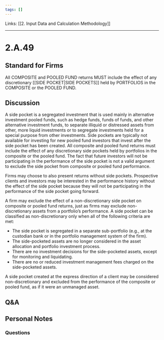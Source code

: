 ```yaml
---
tags: []
---
```

Links: [[2. Input Data and Calculation Methodology]]
___
# 2.A.49
## Standard for Firms
All COMPOSITE and POOLED FUND returns MUST include the effect of any discretionary [[SIDE POCKET|SIDE POCKETS]] held by PORTFOLIOS in the COMPOSITE or the POOLED FUND.
## Discussion
A side pocket is a segregated investment that is used mainly in alternative investment pooled funds, such as hedge funds, funds of funds, and other alternative investment funds, to separate illiquid or distressed assets from other, more liquid investments or to segregate investments held for a special purpose from other investments. Side pockets are typically not available for investing for new pooled fund investors that invest after the side pocket has been created. All composite and pooled fund returns must include the effect of any discretionary side pockets held by portfolios in the composite or the pooled fund. The fact that future investors will not be participating in the performance of the side pocket is not a valid argument to exclude the side pocket from composite or pooled fund performance.

Firms may choose to also present returns without side pockets. Prospective clients and investors may be interested in the performance history without the effect of the side pocket because they will not be participating in the performance of the side pocket going forward.

A firm may exclude the effect of a non-discretionary side pocket on composite or pooled fund returns, just as firms may exclude non-discretionary assets from a portfolio’s performance. A side pocket can be classified as non-discretionary only when all of the following criteria are met:
- The side pocket is segregated in a separate sub-portfolio (e.g., at the custodian bank or in the portfolio management system of the firm).
- The side-pocketed assets are no longer considered in the asset allocation and portfolio investment process.
- There are no investment decisions for the side-pocketed assets, except for monitoring and liquidating.
- There are no or reduced investment management fees charged on the side-pocketed assets.

A side pocket created at the express direction of a client may be considered non-discretionary and excluded from the performance of the composite or pooled fund, as if it were an unmanaged asset.
## Q&A

## Personal Notes

### Questions